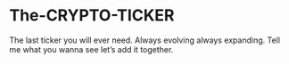 # The-CRYPTO-TICKER
The last ticker you will ever need. Always evolving always expanding. Tell me what you wanna see let’s add it together.
